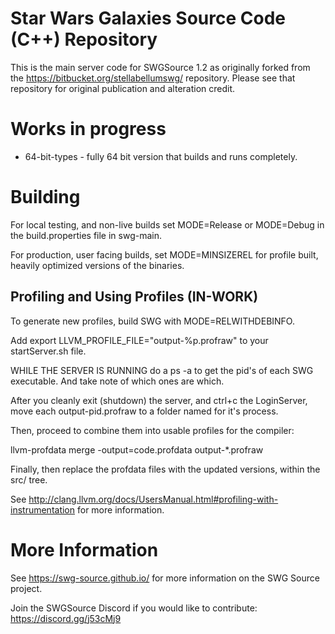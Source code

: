 # Star Wars Galaxies Source Code (C++) Repository 

This is the main server code for SWGSource 1.2 as originally forked from the https://bitbucket.org/stellabellumswg/ repository.  Please see that repository for original publication and alteration credit.

# Works in progress
* 64-bit-types - fully 64 bit version that builds and runs completely.

# Building

For local testing, and non-live builds set MODE=Release or MODE=Debug in the build.properties file in swg-main.

For production, user facing builds, set MODE=MINSIZEREL for profile built, heavily optimized versions of the binaries.

## Profiling and Using Profiles (IN-WORK)

To generate new profiles, build SWG with MODE=RELWITHDEBINFO. 

Add export LLVM_PROFILE_FILE="output-%p.profraw" to your startServer.sh file. 

WHILE THE SERVER IS RUNNING do a ps -a to get the pid's of each SWG executable. And take note of which ones are which.

After you cleanly exit (shutdown) the server, and ctrl+c the LoginServer, move each output-pid.profraw to a folder named for it's process.

Then, proceed to combine them into usable profiles for the compiler:

llvm-profdata merge -output=code.profdata output-*.profraw

Finally, then replace the profdata files with the updated versions, within the src/ tree.

See http://clang.llvm.org/docs/UsersManual.html#profiling-with-instrumentation for more information.

# More Information

See https://swg-source.github.io/ for more information on the SWG Source project.

Join the SWGSource Discord if you would like to contribute:  https://discord.gg/j53cMj9
